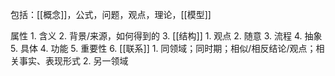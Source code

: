 包括：[[概念]]，公式，问题，观点，理论，[[模型]]

属性
	1. 含义
	2. 背景/来源，如何得到的
	3. [[结构]]
		1. 观点
		2. 随意
		3. 流程
		4. 抽象
		5. 具体
	4. 功能
	5. 重要性
	6. [[联系]]
		1. 同领域；同时期；相似/相反结论/观点；相关事实、表现形式
		2. 另一领域